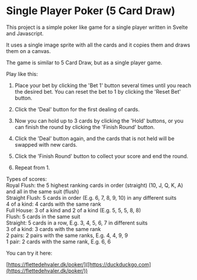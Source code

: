 # Single Player Poker (5 Card Draw)

This project is a simple poker like game for a single player written in Svelte and Javascript. 

It uses a single image sprite with all the cards and it copies them and draws them on a canvas. 

The game is similar to 5 Card Draw, but as a single player game.

Play like this:

1. Place your bet by clicking the 'Bet 1' button several times until you reach the desired bet. You can reset the bet to 1 by clicking the 'Reset Bet' button.

2. Click the 'Deal' button for the first dealing of cards. 

3. Now you can hold up to 3 cards by clicking the 'Hold' buttons, or you can finish the round by clicking the 'Finish Round' button. 

4. Click the 'Deal' button again, and the cards that is not held will be swapped with new cards. 

5. Click the 'Finish Round' button to collect your score and end the round. 

6. Repeat from 1. 

Types of scores:  
Royal Flush: the 5 highest ranking cards in order (straight) (10, J, Q, K, A) and all in the same suit (flush)  
Straight Flush: 5 cards in order (E.g. 6, 7, 8, 9, 10) in any different suits  
4 of a kind: 4 cards with the same rank  
Full House: 3 of a kind and 2 of a kind (E.g. 5, 5, 5, 8, 8)  
Flush: 5 cards in the same suit  
Straight: 5 cards in a row, E.g. 3, 4, 5, 6, 7 in different suits  
3 of a kind: 3 cards with the same rank  
2 pairs: 2 pairs with the same ranks, E.g. 4, 4, 9, 9  
1 pair: 2 cards with the same rank, E.g. 6, 6  

You can try it here:  

[https://flettedehvaler.dk/poker/]([https://duckduckgo.com](https://flettedehvaler.dk/poker/))
